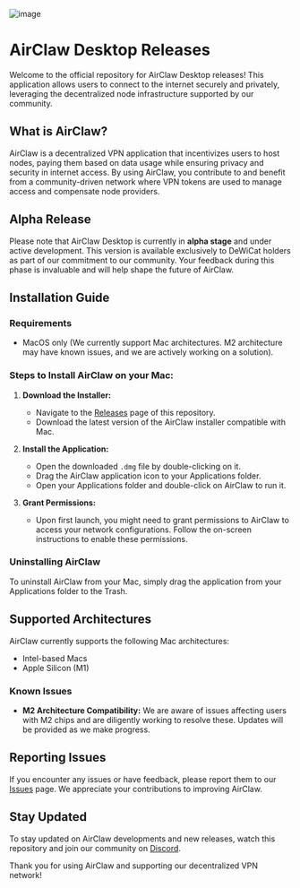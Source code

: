 ![image](https://github.com/user-attachments/assets/a9682dde-90ab-4269-8621-716cbf0672df)


# AirClaw Desktop Releases

Welcome to the official repository for AirClaw Desktop releases! This application allows users to connect to the internet securely and privately, leveraging the decentralized node infrastructure supported by our community.

## What is AirClaw?

AirClaw is a decentralized VPN application that incentivizes users to host nodes, paying them based on data usage while ensuring privacy and security in internet access. By using AirClaw, you contribute to and benefit from a community-driven network where VPN tokens are used to manage access and compensate node providers. 

## Alpha Release

Please note that AirClaw Desktop is currently in **alpha stage** and under active development. This version is available exclusively to DeWiCat holders as part of our commitment to our community. Your feedback during this phase is invaluable and will help shape the future of AirClaw.

## Installation Guide

### Requirements
- MacOS only (We currently support Mac architectures. M2 architecture may have known issues, and we are actively working on a solution).

### Steps to Install AirClaw on your Mac:

1. **Download the Installer:**
   - Navigate to the [Releases](https://github.com/DeWiCats/airclaw-desktop-releases/releases) page of this repository.
   - Download the latest version of the AirClaw installer compatible with Mac.

2. **Install the Application:**
   - Open the downloaded `.dmg` file by double-clicking on it.
   - Drag the AirClaw application icon to your Applications folder.
   - Open your Applications folder and double-click on AirClaw to run it.

3. **Grant Permissions:**
   - Upon first launch, you might need to grant permissions to AirClaw to access your network configurations. Follow the on-screen instructions to enable these permissions.

### Uninstalling AirClaw

To uninstall AirClaw from your Mac, simply drag the application from your Applications folder to the Trash.

## Supported Architectures

AirClaw currently supports the following Mac architectures:
- Intel-based Macs
- Apple Silicon (M1)

### Known Issues
- **M2 Architecture Compatibility:**
  We are aware of issues affecting users with M2 chips and are diligently working to resolve these. Updates will be provided as we make progress.

## Reporting Issues

If you encounter any issues or have feedback, please report them to our [Issues](https://github.com/DeWiCats/airclaw-desktop-releases/issues) page. We appreciate your contributions to improving AirClaw.

## Stay Updated

To stay updated on AirClaw developments and new releases, watch this repository and join our community on [Discord](https://discord.gg/Vu8b3tED).

Thank you for using AirClaw and supporting our decentralized VPN network!
